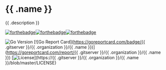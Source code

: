 # {{ .name }}
{{ .description }}

[![forthebadge](https://forthebadge.com/images/badges/made-with-go.svg)](https://forthebadge.com)[![forthebadge](https://forthebadge.com/images/badges/built-with-love.svg)](https://forthebadge.com)[![forthebadge](https://forthebadge.com/images/badges/uses-badges.svg)](https://forthebadge.com)

![Go Version](https://img.shields.io/badge/Go%20Version-latest-brightgreen.svg)
[![Go Report Card](https://goreportcard.com/badge/{{ .gitserver }}/{{ .organization }}/{{ .name }})](https://goreportcard.com/report/{{ .gitserver }}/{{ .organization }}/{{ .name }})
[![License](https://img.shields.io/badge/license-MIT-blue.svg)](https://{{ .gitserver }}/{{ .organization }}/{{ .name }}/blob/master/LICENSE)